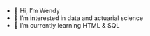 - 👋 Hi, I’m Wendy
- 👀 I’m interested in data and actuarial science
- 🌱 I’m currently learning HTML & SQL

<!---
wkalexander/wkalexander is a ✨ special ✨ repository because its `README.md` (this file) appears on your GitHub profile.
You can click the Preview link to take a look at your changes.
--->
